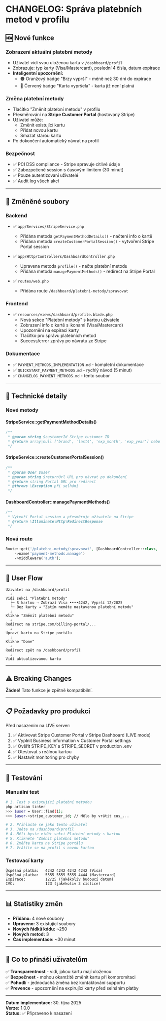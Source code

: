 # CHANGELOG: Správa platebních metod v profilu

## 🆕 Nové funkce

### Zobrazení aktuální platební metody

- Uživatel vidí svou uloženou kartu v `/dashboard/profil`
- Zobrazuje: typ karty (Visa/Mastercard), poslední 4 čísla, datum expirace
- **Inteligentní upozornění:**
  - 🟠 Oranžový badge "Brzy vyprší" - méně než 30 dní do expirace
  - 🔴 Červený badge "Karta vypršela" - karta již není platná

### Změna platební metody

- Tlačítko "Změnit platební metodu" v profilu
- Přesměrování na **Stripe Customer Portal** (hostovaný Stripe)
- Uživatel může:
  - Změnit existující kartu
  - Přidat novou kartu
  - Smazat starou kartu
- Po dokončení automatický návrat na profil

### Bezpečnost

- ✅ PCI DSS compliance - Stripe spravuje citlivé údaje
- ✅ Zabezpečené session s časovým limitem (30 minut)
- ✅ Pouze autentizovaní uživatelé
- ✅ Audit log všech akcí

---

## 📝 Změněné soubory

### Backend

- ✅ `app/Services/StripeService.php`

  - Přidána metoda `getPaymentMethodDetails()` - načtení info o kartě
  - Přidána metoda `createCustomerPortalSession()` - vytvoření Stripe Portal session

- ✅ `app/Http/Controllers/DashboardController.php`

  - Upravena metoda `profile()` - načte platební metodu
  - Přidána metoda `managePaymentMethods()` - redirect na Stripe Portal

- ✅ `routes/web.php`
  - Přidána route `/dashboard/platebni-metody/spravovat`

### Frontend

- ✅ `resources/views/dashboard/profile.blade.php`
  - Nová sekce "Platební metody" s kartou uživatele
  - Zobrazení info o kartě s ikonami (Visa/Mastercard)
  - Upozornění na expiraci karty
  - Tlačítko pro správu platebních metod
  - Success/error zprávy po návratu ze Stripe

### Dokumentace

- ✅ `PAYMENT_METHODS_IMPLEMENTATION.md` - kompletní dokumentace
- ✅ `QUICKSTART_PAYMENT_METHODS.md` - rychlý návod (5 minut)
- ✅ `CHANGELOG_PAYMENT_METHODS.md` - tento soubor

---

## 🔧 Technické detaily

### Nové metody

#### StripeService::getPaymentMethodDetails()

```php
/**
 * @param string $customerId Stripe customer ID
 * @return array|null ['brand', 'last4', 'exp_month', 'exp_year'] nebo null
 */
```

#### StripeService::createCustomerPortalSession()

```php
/**
 * @param User $user
 * @param string $returnUrl URL pro návrat po dokončení
 * @return string Portal URL pro redirect
 * @throws \Exception při selhání
 */
```

#### DashboardController::managePaymentMethods()

```php
/**
 * Vytvoří Portal session a přesměruje uživatele na Stripe
 * @return \Illuminate\Http\RedirectResponse
 */
```

### Nová route

```php
Route::get('/platebni-metody/spravovat', [DashboardController::class, 'managePaymentMethods'])
    ->name('payment-methods.manage')
    ->middleware('auth');
```

---

## 🎯 User Flow

```
Uživatel na /dashboard/profil
  ↓
Vidí sekci "Platební metody"
  ├─ S kartou → Zobrazí Visa ••••4242, Vyprší 12/2025
  └─ Bez karty → "Zatím nemáte nastavenou platební metodu"
  ↓
Klikne "Změnit platební metodu"
  ↓
Redirect na stripe.com/billing-portal/...
  ↓
Upraví kartu na Stripe portálu
  ↓
Klikne "Done"
  ↓
Redirect zpět na /dashboard/profil
  ↓
Vidí aktualizovanou kartu
```

---

## ⚠️ Breaking Changes

**Žádné!** Tato funkce je zpětně kompatibilní.

---

## 📋 Požadavky pro produkci

Před nasazením na LIVE server:

1. ✅ Aktivovat Stripe Customer Portal v Stripe Dashboard (LIVE mode)
2. ✅ Vyplnit Business information v Customer Portal settings
3. ✅ Ověřit STRIPE_KEY a STRIPE_SECRET v production .env
4. ✅ Otestovat s reálnou kartou
5. ✅ Nastavit monitoring pro chyby

---

## 🧪 Testování

### Manuální test

```bash
# 1. Test s existující platební metodou
php artisan tinker
>>> $user = User::find(1);
>>> $user->stripe_customer_id; // Mělo by vrátit cus_...

# 2. Přihlaste se jako tento uživatel
# 3. Jděte na /dashboard/profil
# 4. Měli byste vidět sekci Platební metody s kartou
# 5. Klikněte "Změnit platební metodu"
# 6. Změňte kartu na Stripe portálu
# 7. Vrátíte se na profil s novou kartou
```

### Testovací karty

```
Úspěšná platba:   4242 4242 4242 4242 (Visa)
Úspěšná platba:   5555 5555 5555 4444 (Mastercard)
Expirace:         12/25 (jakékoliv budoucí datum)
CVC:              123 (jakékoliv 3 číslice)
```

---

## 📊 Statistiky změn

- **Přidáno:** 4 nové soubory
- **Upraveno:** 3 existující soubory
- **Nových řádků kódu:** ~250
- **Nových metod:** 3
- **Čas implementace:** ~30 minut

---

## 🎉 Co to přináší uživatelům

✅ **Transparentnost** - vidí, jakou kartu mají uloženou  
✅ **Bezpečnost** - mohou okamžitě změnit kartu při kompromitaci  
✅ **Pohodlí** - jednoduchá změna bez kontaktování supportu  
✅ **Prevence** - upozornění na expirující karty před selháním platby

---

**Datum implementace:** 30. října 2025  
**Verze:** 1.0.0  
**Status:** ✅ Připraveno k nasazení
